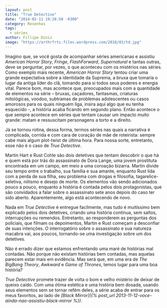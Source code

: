 ```yaml
---
layout: post
title: "True Detective"
date: "2014-02-11 19:28:58 -0300"
category: Resenhas
tags:
  - séries
author: Fillipe Diniz
image: "https://arthrfrts.files.wordpress.com/2018/03/td.jpg"
---
```

Imagino que, se você gosta de acompanhar séries americanas e assistiu _American Horror Story_, _Fringe_, _FlashForward_, _Supernatural_ e tantas outras, deve se perguntar, por vezes, o que aconteceu com os mistérios nas séries. Como exemplo mais recente, _American Horror Story_ tentou criar uma grande expectativa sobre a identidade da Suprema, a bruxa que tomaria o lugar da antiga líder do clã, tomando para si todos seus poderes e energia vital. Parece bom, mas acontece que, preocupados mais com a quantidade de elementos na série – bruxas, caçadores, fantasmas, criaturas mitológicas, voodoo, subtramas de problemas adolescentes ou casos amorosos para os quais ninguém liga, insira aqui algo que eu tenha esquecido -, a história acaba ficando em segundo plano. Então acontece o que sempre acontece em séries que tentam causar um impacto muito grande: matam e ressuscitam personagens a torto e a direito.

Já se tornou rotina, dessa forma, termos séries nas quais a narrativa é complicada, corrida e com cara de coração de mãe de roteirista: sempre cabe mais algum plot-twist de última hora. Para nossa sorte, entretanto, esse não é o caso de _True Detective_.

Martin Hart e Rust Cohle são dois detetives que tentam descobrir o que há e quem está por trás do assassinato de Dora Lange, uma jovem prostituta encontrada em um campo, em meio a uma coroação bizarra. Martin divide seu tempo entre o trabalho, sua família e sua amante, enquanto Rust lida com a perda de sua filha, seu problema com drogas e filosofia, tagarelice-seletiva, niilismo e desejo de morte. Os elementos vão sendo adicionados pouco a pouco, enquanto a história é contada pelos dois protagonistas, que são convidados a falar sobre o assassinato sete anos depois do caso ter sido aberto. Aparentemente, algo está acontecendo de novo.

Nada em _True Detective_ é entregue facilmente, mas tudo é muitíssimo bem explicado pelos dois detetives, criando uma história contínua, sem saltos, interrupções ou remendos. Entretanto, ao responderem as perguntas dos policiais, que filmam os depoimentos, Martin e Rust começam a desconfiar de suas intenções. O interrogatório sobre o assassinato e sua natureza macabra vai, aos poucos, tornando-se uma investigação sobre um dos detetives.

Não é errado dizer que estamos enfrentando uma maré de histórias mal contadas. Não porque não existam histórias bem contadas, mas aquelas parecem estar mais em evidência. Mas será que, em uma era de _The BigBang Theory_, _Awkward_ e _Game of Thrones_, temos lugar para uma boa história?

_True Detective_ promete trazer de volta o bom e velho mistério de deixar de queixo caído. Com uma ótima estética e uma história bem dosada, usando seus elementos sem se tornar refém deles, a série acaba de entrar para os meus favoritos, ao lado de _[Black Mirror]({% post_url 2013-11-12-voce-ainda-nao-assistiu-black-mirror %})_.
